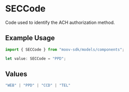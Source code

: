 # SECCode

Code used to identify the ACH authorization method.

## Example Usage

```typescript
import { SECCode } from "moov-sdk/models/components";

let value: SECCode = "PPD";
```

## Values

```typescript
"WEB" | "PPD" | "CCD" | "TEL"
```
